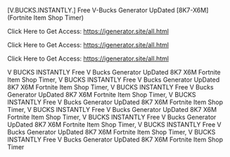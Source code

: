 [V.BUCKS.INSTANTLY.] Free V-Bucks Generator UpDated [8K7-X6M] (Fortnite Item Shop Timer)

Click Here to Get Access: https://igenerator.site/all.html

Click Here to Get Access: https://igenerator.site/all.html

Click Here to Get Access: https://igenerator.site/all.html

 V BUCKS INSTANTLY Free V Bucks Generator UpDated 8K7 X6M Fortnite Item Shop Timer, V BUCKS INSTANTLY Free V Bucks Generator UpDated 8K7 X6M Fortnite Item Shop Timer, V BUCKS INSTANTLY Free V Bucks Generator UpDated 8K7 X6M Fortnite Item Shop Timer, V BUCKS INSTANTLY Free V Bucks Generator UpDated 8K7 X6M Fortnite Item Shop Timer, V BUCKS INSTANTLY Free V Bucks Generator UpDated 8K7 X6M Fortnite Item Shop Timer, V BUCKS INSTANTLY Free V Bucks Generator UpDated 8K7 X6M Fortnite Item Shop Timer, V BUCKS INSTANTLY Free V Bucks Generator UpDated 8K7 X6M Fortnite Item Shop Timer, V BUCKS INSTANTLY Free V Bucks Generator UpDated 8K7 X6M Fortnite Item Shop Timer
